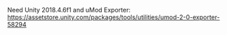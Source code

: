 Need Unity 2018.4.6f1 and uMod Exporter: https://assetstore.unity.com/packages/tools/utilities/umod-2-0-exporter-58294
